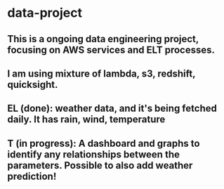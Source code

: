 # data-project

## This is a ongoing data engineering project, focusing on AWS services and ELT processes.
## I am using mixture of lambda, s3, redshift, quicksight.

## EL (done): weather data, and it's being fetched daily. It has rain, wind, temperature

## T (in progress): A dashboard and graphs to identify any relationships between the parameters. Possible to also add weather prediction!